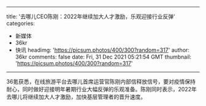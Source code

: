 
---
title: '去哪儿CEO陈刚：2022年继续加大人才激励，乐观迎接行业反弹'
categories: 
 - 新媒体
 - 36kr
 - 快讯
headimg: 'https://picsum.photos/400/300?random=317'
author: 36kr
comments: false
date: Fri, 31 Dec 2021 05:21:54 GMT
thumbnail: 'https://picsum.photos/400/300?random=317'
---

<div>   
36氪获悉，在线旅游平台去哪儿首席运营官陈刚内部信释放信号，要对疫情保持耐心，同时做好迎接明年暑期行业大幅反弹的乐观准备。陈刚同时表示，2022年去哪儿将继续加大人才激励，加快基层管理者的晋升速度。  
</div>
            